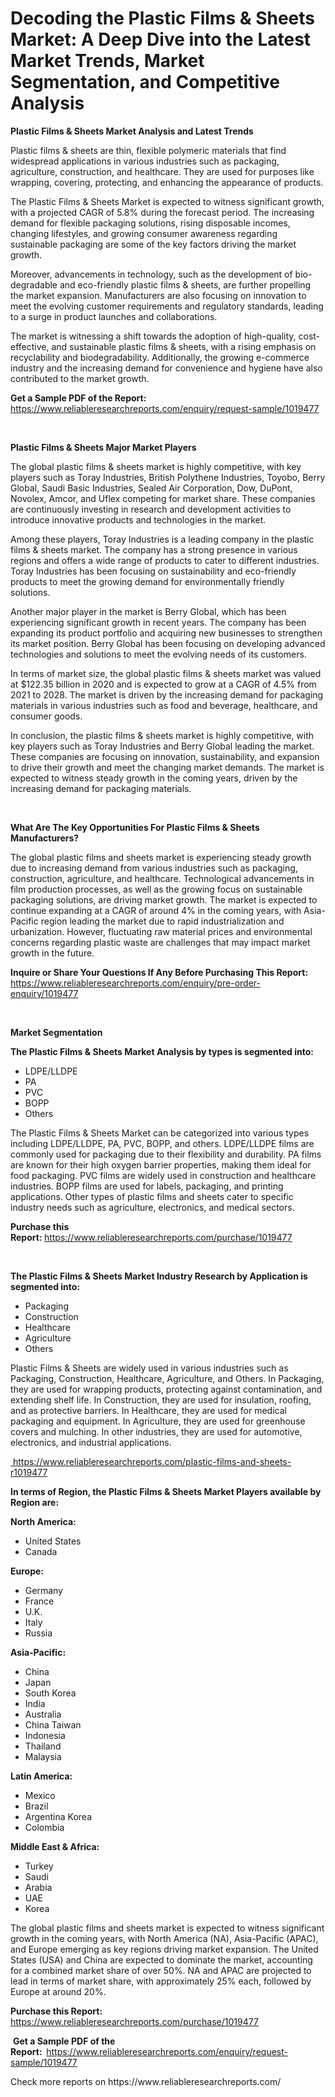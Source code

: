 <p><h1>Decoding the Plastic Films & Sheets Market: A Deep Dive into the Latest Market Trends, Market Segmentation, and Competitive Analysis</h1></p><p><strong>Plastic Films & Sheets Market Analysis and Latest Trends</strong></p>
<p><p>Plastic films & sheets are thin, flexible polymeric materials that find widespread applications in various industries such as packaging, agriculture, construction, and healthcare. They are used for purposes like wrapping, covering, protecting, and enhancing the appearance of products.</p><p>The Plastic Films & Sheets Market is expected to witness significant growth, with a projected CAGR of 5.8% during the forecast period. The increasing demand for flexible packaging solutions, rising disposable incomes, changing lifestyles, and growing consumer awareness regarding sustainable packaging are some of the key factors driving the market growth.</p><p>Moreover, advancements in technology, such as the development of bio-degradable and eco-friendly plastic films & sheets, are further propelling the market expansion. Manufacturers are also focusing on innovation to meet the evolving customer requirements and regulatory standards, leading to a surge in product launches and collaborations.</p><p>The market is witnessing a shift towards the adoption of high-quality, cost-effective, and sustainable plastic films & sheets, with a rising emphasis on recyclability and biodegradability. Additionally, the growing e-commerce industry and the increasing demand for convenience and hygiene have also contributed to the market growth.</p></p>
<p><strong>Get a Sample PDF of the Report:&nbsp;</strong> <a href="https://www.reliableresearchreports.com/enquiry/request-sample/1019477">https://www.reliableresearchreports.com/enquiry/request-sample/1019477</a></p>
<p>&nbsp;</p>
<p><strong>Plastic Films & Sheets Major Market Players</strong></p>
<p><p>The global plastic films & sheets market is highly competitive, with key players such as Toray Industries, British Polythene Industries, Toyobo, Berry Global, Saudi Basic Industries, Sealed Air Corporation, Dow, DuPont, Novolex, Amcor, and Uflex competing for market share. These companies are continuously investing in research and development activities to introduce innovative products and technologies in the market.</p><p>Among these players, Toray Industries is a leading company in the plastic films & sheets market. The company has a strong presence in various regions and offers a wide range of products to cater to different industries. Toray Industries has been focusing on sustainability and eco-friendly products to meet the growing demand for environmentally friendly solutions.</p><p>Another major player in the market is Berry Global, which has been experiencing significant growth in recent years. The company has been expanding its product portfolio and acquiring new businesses to strengthen its market position. Berry Global has been focusing on developing advanced technologies and solutions to meet the evolving needs of its customers.</p><p>In terms of market size, the global plastic films & sheets market was valued at $122.35 billion in 2020 and is expected to grow at a CAGR of 4.5% from 2021 to 2028. The market is driven by the increasing demand for packaging materials in various industries such as food and beverage, healthcare, and consumer goods.</p><p>In conclusion, the plastic films & sheets market is highly competitive, with key players such as Toray Industries and Berry Global leading the market. These companies are focusing on innovation, sustainability, and expansion to drive their growth and meet the changing market demands. The market is expected to witness steady growth in the coming years, driven by the increasing demand for packaging materials.</p></p>
<p>&nbsp;</p>
<p><strong>What Are The Key Opportunities For Plastic Films & Sheets Manufacturers?</strong></p>
<p><p>The global plastic films and sheets market is experiencing steady growth due to increasing demand from various industries such as packaging, construction, agriculture, and healthcare. Technological advancements in film production processes, as well as the growing focus on sustainable packaging solutions, are driving market growth. The market is expected to continue expanding at a CAGR of around 4% in the coming years, with Asia-Pacific region leading the market due to rapid industrialization and urbanization. However, fluctuating raw material prices and environmental concerns regarding plastic waste are challenges that may impact market growth in the future.</p></p>
<p><strong>Inquire or Share Your Questions If Any Before Purchasing This Report:</strong> <a href="https://www.reliableresearchreports.com/enquiry/pre-order-enquiry/1019477">https://www.reliableresearchreports.com/enquiry/pre-order-enquiry/1019477</a></p>
<p>&nbsp;</p>
<p><strong>Market Segmentation</strong></p>
<p><strong>The Plastic Films & Sheets Market Analysis by types is segmented into:</strong></p>
<p><ul><li>LDPE/LLDPE</li><li>PA</li><li>PVC</li><li>BOPP</li><li>Others</li></ul></p>
<p><p>The Plastic Films & Sheets Market can be categorized into various types including LDPE/LLDPE, PA, PVC, BOPP, and others. LDPE/LLDPE films are commonly used for packaging due to their flexibility and durability. PA films are known for their high oxygen barrier properties, making them ideal for food packaging. PVC films are widely used in construction and healthcare industries. BOPP films are used for labels, packaging, and printing applications. Other types of plastic films and sheets cater to specific industry needs such as agriculture, electronics, and medical sectors.</p></p>
<p><strong>Purchase this Report:&nbsp;</strong><a href="https://www.reliableresearchreports.com/purchase/1019477">https://www.reliableresearchreports.com/purchase/1019477</a></p>
<p>&nbsp;</p>
<p><strong>The Plastic Films & Sheets Market Industry Research by Application is segmented into:</strong></p>
<p><ul><li>Packaging</li><li>Construction</li><li>Healthcare</li><li>Agriculture</li><li>Others</li></ul></p>
<p><p>Plastic Films & Sheets are widely used in various industries such as Packaging, Construction, Healthcare, Agriculture, and Others. In Packaging, they are used for wrapping products, protecting against contamination, and extending shelf life. In Construction, they are used for insulation, roofing, and as protective barriers. In Healthcare, they are used for medical packaging and equipment. In Agriculture, they are used for greenhouse covers and mulching. In other industries, they are used for automotive, electronics, and industrial applications.</p></p>
<p><a href="https://www.reliableresearchreports.com/plastic-films-and-sheets-r1019477">&nbsp;https://www.reliableresearchreports.com/plastic-films-and-sheets-r1019477</a></p>
<p><strong>In terms of Region, the Plastic Films & Sheets Market Players available by Region are:</strong></p>
<p>
    <p> <strong> North America: </strong>
        <ul>
            <li>United States</li>
            <li>Canada</li>
        </ul>
        </p> 
    <p> <strong> Europe: </strong>
        <ul>
            <li>Germany</li>
            <li>France</li>
            <li>U.K.</li>
            <li>Italy</li>
            <li>Russia</li>
        </ul>
        </p> 
    <p> <strong> Asia-Pacific: </strong>
        <ul>
            <li>China</li>
            <li>Japan</li>
            <li>South Korea</li>
            <li>India</li>
            <li>Australia</li>
            <li>China Taiwan</li>
            <li>Indonesia</li>
            <li>Thailand</li>
            <li>Malaysia</li>
        </ul>
        </p> 
    <p> <strong> Latin America: </strong>
        <ul>
            <li>Mexico</li>
            <li>Brazil</li>
            <li>Argentina Korea</li>
            <li>Colombia</li>
        </ul>
        </p> 
    <p> <strong> Middle East & Africa: </strong>
        <ul>
            <li>Turkey</li>
            <li>Saudi</li>
            <li>Arabia</li>
            <li>UAE</li>
            <li>Korea</li>
        </ul>
    </p>
    </p>
<p><p>The global plastic films and sheets market is expected to witness significant growth in the coming years, with North America (NA), Asia-Pacific (APAC), and Europe emerging as key regions driving market expansion. The United States (USA) and China are expected to dominate the market, accounting for a combined market share of over 50%. NA and APAC are projected to lead in terms of market share, with approximately 25% each, followed by Europe at around 20%.</p></p>
<p><strong>Purchase this Report: </strong><a href="https://www.reliableresearchreports.com/purchase/1019477">https://www.reliableresearchreports.com/purchase/1019477</a></p>
<p>&nbsp;<strong>Get a Sample PDF of the Report:&nbsp;&nbsp;</strong><a href="https://www.reliableresearchreports.com/enquiry/request-sample/1019477">https://www.reliableresearchreports.com/enquiry/request-sample/1019477</a></p>
<p><strong></strong></p>
<p>Check more reports on https://www.reliableresearchreports.com/</p>